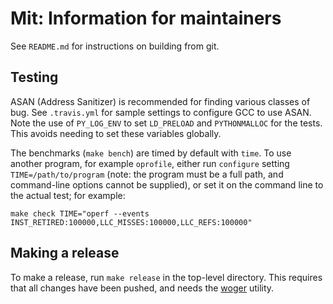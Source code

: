 # Mit: Information for maintainers

See `README.md` for instructions on building from git.

## Testing

ASAN (Address Sanitizer) is recommended for finding various classes of bug.
See `.travis.yml` for sample settings to configure GCC to use ASAN. Note
the use of `PY_LOG_ENV` to set `LD_PRELOAD` and `PYTHONMALLOC` for the
tests. This avoids needing to set these variables globally.

The benchmarks (`make bench`) are timed by default with `time`. To use
another program, for example `oprofile`, either run `configure` setting
`TIME=/path/to/program` (note: the program must be a full path, and command-line options cannot be supplied), or set it on the command line to the actual test; for example:

```
make check TIME="operf --events INST_RETIRED:100000,LLC_MISSES:100000,LLC_REFS:100000"
```

## Making a release

To make a release, run `make release` in the top-level directory. This
requires that all changes have been pushed, and needs the
[woger](https://github.com/rrthomas/woger/) utility.
